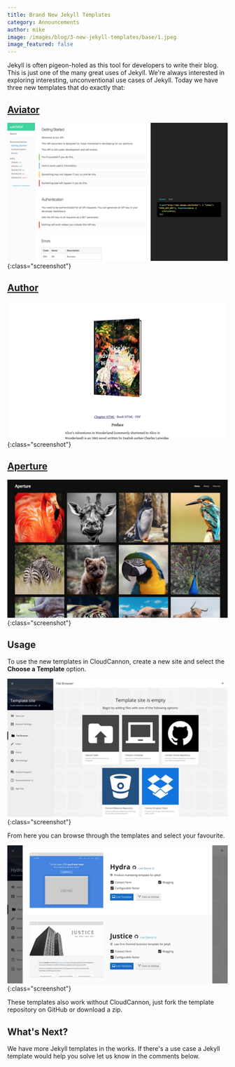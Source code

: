 ```yaml
---
title: Brand New Jekyll Templates
category: Announcements
author: mike
image: /images/blog/3-new-jekyll-templates/base/1.jpeg
image_featured: false
---
```


Jekyll is often pigeon-holed as this tool for developers to write their blog. This is just one of the many great uses of Jekyll. We're always interested in exploring interesting, unconventional use cases of Jekyll. Today we have three new templates that do exactly that:

## [Aviator](https://learn.cloudcannon.com/templates/aviator/)

![Aviator template](/images/blog/brand-new-jekyll-templates/aviator.jpg){:class="screenshot"}

## [Author](https://learn.cloudcannon.com/templates/author/)

![Author template](/images/blog/brand-new-jekyll-templates/author.jpg){:class="screenshot"}

## [Aperture](https://learn.cloudcannon.com/templates/aperture/)

![Aperture template](/images/blog/brand-new-jekyll-templates/aperture.jpg){:class="screenshot"}

## Usage

To use the new templates in CloudCannon, create a new site and select the **Choose a Template** option.

![Choose a jekyll template](/images/blog/7-free-jekyll-templates/choose.jpeg){:class="screenshot"}

From here you can browse through the templates and select your favourite.

![List of jekyll templates](/images/blog/7-free-jekyll-templates/templates.jpeg){:class="screenshot"}

These templates also work without CloudCannon, just fork the template repository on GitHub or download a zip.

## What's Next?

We have more Jekyll templates in the works. If there's a use case a Jekyll template would help you solve let us know in the comments below.
